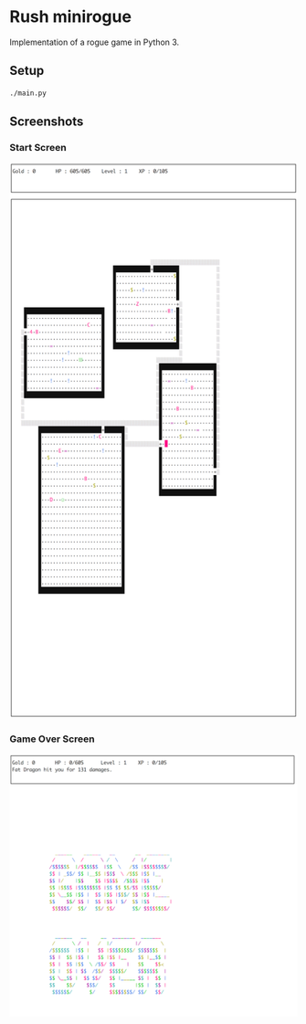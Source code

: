 # Rush minirogue

Implementation of a rogue game in Python 3.

## Setup

```sh
./main.py
```

## Screenshots

### Start Screen

![start](start.png)

### Game Over Screen

![game-over](game-over.png)
